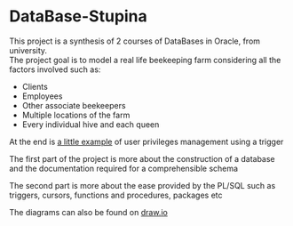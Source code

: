 # DataBase-Stupina  
This project is a synthesis of 2 courses of DataBases in Oracle, from university.  
The project goal is to model a real life beekeeping farm considering all the factors involved such as:  
- Clients  
- Employees  
- Other associate beekeepers  
- Multiple locations of the farm  
- Every individual hive and each queen

At the end is [a little example](Year2%20Database%20Management%20Systems/Exercises/EX12.sql) of user privileges management using a trigger

The first part of the project is more about the construction of a database and the documentation required for a comprehensible schema    
  
The second part is more about the ease provided by the PL/SQL such as triggers, cursors, functions and procedures, packages etc  

The diagrams can also be found on [draw.io](https://app.diagrams.net/)
